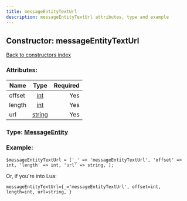 ```yaml
---
title: messageEntityTextUrl
description: messageEntityTextUrl attributes, type and example
---
```

## Constructor: messageEntityTextUrl  
[Back to constructors index](index.md)



### Attributes:

| Name     |    Type       | Required |
|----------|:-------------:|---------:|
|offset|[int](../types/int.md) | Yes|
|length|[int](../types/int.md) | Yes|
|url|[string](../types/string.md) | Yes|



### Type: [MessageEntity](../types/MessageEntity.md)


### Example:

```
$messageEntityTextUrl = ['_' => 'messageEntityTextUrl', 'offset' => int, 'length' => int, 'url' => string, ];
```  

Or, if you're into Lua:  


```
messageEntityTextUrl={_='messageEntityTextUrl', offset=int, length=int, url=string, }

```



